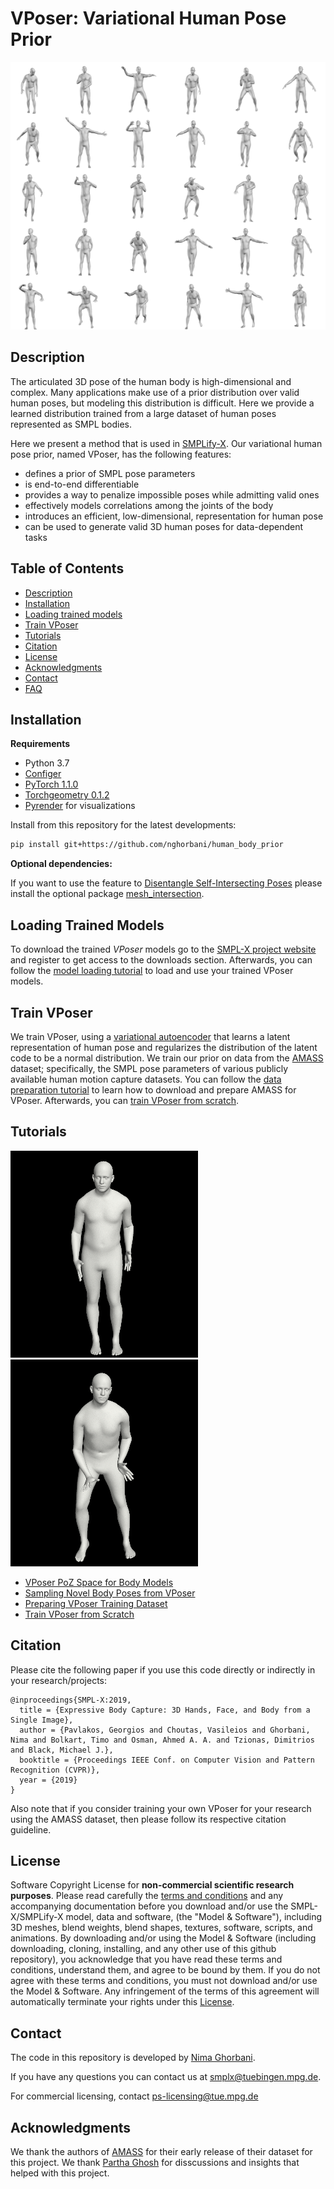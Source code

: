 # VPoser: Variational Human Pose Prior
![alt text](github_data/vposer_samples.png "Novel Human Poses Sampled From the VPoser.")
## Description
The articulated 3D pose of the human body is high-dimensional and complex. 
Many applications make use of a prior distribution over valid human poses, but modeling this distribution is difficult.
Here we provide a learned distribution trained from a large dataset of human poses represented as SMPL bodies.

Here we present a method that is used in [SMPLify-X](https://smpl-x.is.tue.mpg.de/). 
Our variational human pose prior, named VPoser, has the following features: 
 - defines a prior of SMPL pose parameters
 - is end-to-end differentiable
 - provides a way to penalize impossible poses while admitting valid ones
 - effectively models correlations among the joints of the body
 - introduces an efficient, low-dimensional, representation for human pose
 - can be used to generate valid 3D human poses for data-dependent tasks

## Table of Contents
  * [Description](#description)
  * [Installation](#installation)
  * [Loading trained models](#loading-trained-models) 
  * [Train VPoser](#train-vposer)
  * [Tutorials](#tutorials)
  * [Citation](#citation)
  * [License](#license)
  * [Acknowledgments](#acknowledgments)
  * [Contact](#contact)
  * [FAQ](https://github.com/nghorbani/human_body_prior/wiki/FAQ)

## Installation
**Requirements**
- Python 3.7
- [Configer](https://github.com/nghorbani/configer)
- [PyTorch 1.1.0](https://pytorch.org/get-started/previous-versions/)
- [Torchgeometry 0.1.2](https://pypi.org/project/torchgeometry/0.1.2/)
- [Pyrender](https://pyrender.readthedocs.io/en/latest/install/index.html#osmesa) for visualizations

Install from this repository for the latest developments:
```bash
pip install git+https://github.com/nghorbani/human_body_prior
```

**Optional dependencies:**

If you want to use the feature to [Disentangle Self-Intersecting Poses](https://github.com/nghorbani/human_body_prior/tree/master/human_body_prior/body_model#disentangling-self-intersecting-novel-poses)
please install the optional package [mesh_intersection](https://github.com/vchoutas/torch-mesh-isect).

## Loading Trained Models

To download the trained *VPoser*  models go to the [SMPL-X project website](https://smpl-x.is.tue.mpg.de/) and register to get access to the downloads section. Afterwards, you can follow the [model loading tutorial](human_body_prior/tutorials/README.md) to load and use your trained VPoser models.

## Train VPoser
We train VPoser, using a [variational autoencoder](https://arxiv.org/abs/1312.6114)
that learns a latent representation of human pose and regularizes the distribution of the latent code to be a normal distribution.
We train our prior on data from the [AMASS](https://amass.is.tue.mpg.de/) dataset; 
specifically, the SMPL pose parameters of various publicly available human motion capture datasets. 
You can follow the [data preparation tutorial](human_body_prior/data/README.md) to learn how to download and prepare AMASS for VPoser.
Afterwards, you can [train VPoser from scratch](human_body_prior/train/README.md). 

## Tutorials
![alt text](github_data/latent_interpolation_1.gif "Interpolation of novel poses on the smoother VPoser latent space.")
![alt text](github_data/latent_interpolation_2.gif "Interpolation of novel poses on the smoother VPoser latent space.")

* [VPoser PoZ Space for Body Models](human_body_prior/body_model/README.md)
* [Sampling Novel Body Poses from VPoser](human_body_prior/tutorials/README.md)
* [Preparing VPoser Training Dataset](human_body_prior/data/README.md)
* [Train VPoser from Scratch](human_body_prior/train/README.md)

## Citation
Please cite the following paper if you use this code directly or indirectly in your research/projects:
```
@inproceedings{SMPL-X:2019,
  title = {Expressive Body Capture: 3D Hands, Face, and Body from a Single Image},
  author = {Pavlakos, Georgios and Choutas, Vasileios and Ghorbani, Nima and Bolkart, Timo and Osman, Ahmed A. A. and Tzionas, Dimitrios and Black, Michael J.},
  booktitle = {Proceedings IEEE Conf. on Computer Vision and Pattern Recognition (CVPR)},
  year = {2019}
}
```
Also note that if you consider training your own VPoser for your research using the AMASS dataset, 
then please follow its respective citation guideline.
 
## License

Software Copyright License for **non-commercial scientific research purposes**.
Please read carefully the [terms and conditions](./LICENSE) and any accompanying documentation before you download and/or use the SMPL-X/SMPLify-X model, data and software, (the "Model & Software"), including 3D meshes, blend weights, blend shapes, textures, software, scripts, and animations. By downloading and/or using the Model & Software (including downloading, cloning, installing, and any other use of this github repository), you acknowledge that you have read these terms and conditions, understand them, and agree to be bound by them. If you do not agree with these terms and conditions, you must not download and/or use the Model & Software. Any infringement of the terms of this agreement will automatically terminate your rights under this [License](./LICENSE).

## Contact
The code in this repository is developed by [Nima Ghorbani](https://nghorbani.github.io/).

If you have any questions you can contact us at [smplx@tuebingen.mpg.de](mailto:smplx@tuebingen.mpg.de).

For commercial licensing, contact [ps-licensing@tue.mpg.de](mailto:ps-licensing@tue.mpg.de)

## Acknowledgments
We thank the authors of [AMASS](https://amass.is.tue.mpg.de/) for their early release of their dataset for this project.
We thank [Partha Ghosh](https://ps.is.tuebingen.mpg.de/person/pghosh) for disscussions and insights that helped with this project.
